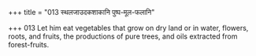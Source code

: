 +++
title = "013 स्थलजाउदकशाकानि पुष्प-मूल-फलानि"

+++
013	Let him eat vegetables that grow on dry land or in water, flowers, roots, and fruits, the productions of pure trees, and oils extracted from forest-fruits.